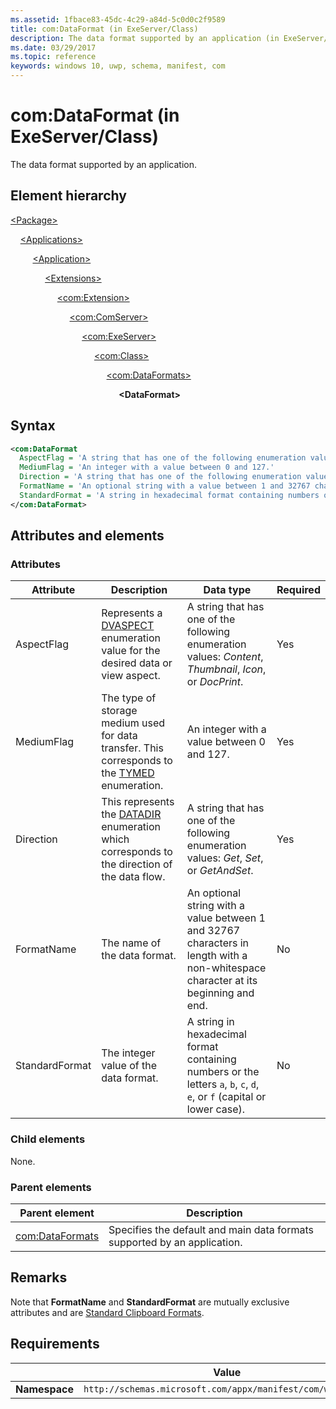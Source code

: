 ```yaml
---
ms.assetid: 1fbace83-45dc-4c29-a84d-5c0d0c2f9589
title: com:DataFormat (in ExeServer/Class)
description: The data format supported by an application (in ExeServer/Class).
ms.date: 03/29/2017
ms.topic: reference
keywords: windows 10, uwp, schema, manifest, com
---
```


# com:DataFormat (in ExeServer/Class)

The data format supported by an application.

## Element hierarchy

[\<Package\>](element-package.md)

&nbsp;&nbsp;&nbsp;&nbsp;[\<Applications\>](element-applications.md)

&nbsp;&nbsp;&nbsp;&nbsp; &nbsp;&nbsp;&nbsp;&nbsp;[\<Application\>](element-application.md)

&nbsp;&nbsp;&nbsp;&nbsp; &nbsp;&nbsp;&nbsp;&nbsp; &nbsp;&nbsp;&nbsp;&nbsp;[\<Extensions\>](element-1-extensions.md)

&nbsp;&nbsp;&nbsp;&nbsp; &nbsp;&nbsp;&nbsp;&nbsp; &nbsp;&nbsp;&nbsp;&nbsp; &nbsp;&nbsp;&nbsp;&nbsp;[\<com:Extension\>](element-com-extension.md)

&nbsp;&nbsp;&nbsp;&nbsp; &nbsp;&nbsp;&nbsp;&nbsp; &nbsp;&nbsp;&nbsp;&nbsp; &nbsp;&nbsp;&nbsp;&nbsp; &nbsp;&nbsp;&nbsp;&nbsp;[\<com:ComServer\>](element-com-comserver.md)

&nbsp;&nbsp;&nbsp;&nbsp; &nbsp;&nbsp;&nbsp;&nbsp; &nbsp;&nbsp;&nbsp;&nbsp; &nbsp;&nbsp;&nbsp;&nbsp; &nbsp;&nbsp;&nbsp;&nbsp; &nbsp;&nbsp;&nbsp;&nbsp;[\<com:ExeServer\>](element-com-exeserver.md)

&nbsp;&nbsp;&nbsp;&nbsp; &nbsp;&nbsp;&nbsp;&nbsp; &nbsp;&nbsp;&nbsp;&nbsp; &nbsp;&nbsp;&nbsp;&nbsp; &nbsp;&nbsp;&nbsp;&nbsp; &nbsp;&nbsp;&nbsp;&nbsp; &nbsp;&nbsp;&nbsp;&nbsp;[\<com:Class\>](element-com-exeserver-class.md)

&nbsp;&nbsp;&nbsp;&nbsp; &nbsp;&nbsp;&nbsp;&nbsp; &nbsp;&nbsp;&nbsp;&nbsp; &nbsp;&nbsp;&nbsp;&nbsp; &nbsp;&nbsp;&nbsp;&nbsp; &nbsp;&nbsp;&nbsp;&nbsp; &nbsp;&nbsp;&nbsp;&nbsp; &nbsp;&nbsp;&nbsp;&nbsp;[\<com:DataFormats\>](element-com-exe-dataformats.md)

&nbsp;&nbsp;&nbsp;&nbsp; &nbsp;&nbsp;&nbsp;&nbsp; &nbsp;&nbsp;&nbsp;&nbsp; &nbsp;&nbsp;&nbsp;&nbsp; &nbsp;&nbsp;&nbsp;&nbsp; &nbsp;&nbsp;&nbsp;&nbsp; &nbsp;&nbsp;&nbsp;&nbsp; &nbsp;&nbsp;&nbsp;&nbsp; &nbsp;&nbsp;&nbsp;&nbsp;**\<DataFormat\>**

## Syntax

```xml
<com:DataFormat
  AspectFlag = 'A string that has one of the following enumeration values: "Content", "Thumbnail", "Icon", or "DocPrint".'
  MediumFlag = 'An integer with a value between 0 and 127.'
  Direction = 'A string that has one of the following enumeration values: "Get", "Set", or "GetAndSet".'
  FormatName = 'An optional string with a value between 1 and 32767 characters in length with a non-whitespace character at its beginning and end.'
  StandardFormat = 'A string in hexadecimal format containing numbers or the letters a, b, c, d, e, f (capital or lower case)'. >
</com:DataFormat>
```

## Attributes and elements

### Attributes

| Attribute | Description | Data type | Required |
|-|-|-|-|
| AspectFlag | Represents a [DVASPECT](/windows/win32/api/wtypes/ne-wtypes-dvaspect) enumeration value for the desired data or view aspect. | A string that has one of the following enumeration values: *Content*, *Thumbnail*, *Icon*, or *DocPrint*. | Yes |
| MediumFlag | The type of storage medium used for data transfer. This corresponds to the [TYMED](/windows/win32/api/objidl/ne-objidl-tymed) enumeration. | An integer with a value between 0 and 127. | Yes |
| Direction | This represents the [DATADIR](/windows/win32/api/objidl/ne-objidl-datadir) enumeration which corresponds to the direction of the data flow. | A string that has one of the following enumeration values: *Get*, *Set*, or *GetAndSet*. | Yes |
| FormatName | The name of the data format. | An optional string with a value between 1 and 32767 characters in length with a non-whitespace character at its beginning and end. | No |
| StandardFormat | The integer value of the data format. | A string in hexadecimal format containing numbers or the letters `a`, `b`, `c`, `d`, `e`, or `f` (capital or lower case). | No |

### Child elements

None.

### Parent elements

| Parent element | Description |
|-|-|
| [com:DataFormats](element-com-exe-dataformats.md) | Specifies the default and main data formats supported by an application. |

## Remarks

Note that **FormatName** and **StandardFormat** are mutually exclusive attributes and are [Standard Clipboard Formats](/windows/win32/dataxchg/standard-clipboard-formats).

## Requirements

|   | Value  |
|--|--|
| **Namespace** | `http://schemas.microsoft.com/appx/manifest/com/windows10` |
